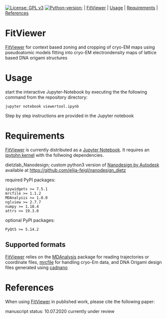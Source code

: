 [![License: GPL v3](https://img.shields.io/badge/License-GPL%20v3-blue.svg)](https://www.gnu.org/licenses/gpl-3.0) [![Python-version:](https://img.shields.io/badge/python-v3.7-green)]() | [FitViewer](#fitviewer) | [Usage](#usage) | [Requirements](#requirements) | [References](#references) 

# FitViewer
[FitViewer](https://github.com/elija-feigl/FitViewer) for context based zoning and cropping of cryo-EM maps using pseudoatomic models fitting into cryo-EM electrondensity maps of lattice based DNA origami structures

# Usage
start the interactive Jupyter-Notebook by executing the the following command from the repository directory:
```
jupyter notebook viewertool.ipynb
```
Step by step instructions are provided in the Jupyter notebook 

# Requirements
[FitViewer](https://github.com/elija-feigl/FitViewer) is currently distributed as a [Jupyter Notebook](https://jupyter.org/documentation). It requires an [ipytohn kernel](https://ipython.readthedocs.io/en/stable/install/kernel_install.html) with the follwoing dependencies.

dietzlab_Nanodesign;
custom python3 version of [Nanodesign by Autodesk](https://github.com/Autodesk/nanodesign)
available at https://github.com/elija-feigl/nanodesign_dietz

required PyPI packages:
```
ipywidgets >= 7.5.1
mrcfile >= 1.1.2
MDAnalysis >= 1.0.0
nglview >= 2.7.7
numpy >= 1.18.4
attrs >= 19.3.0
```
optional PyPI packages:
```
PyQt5 >= 5.14.2
```

## Supported formats
[FitViewer](https://github.com/elija-feigl/FitViewer) relies on the [MDAnalysis](http://www.mdanalysis.org/) package for reading trajectories or coordinate files,
[mrcfile](https://github.com/ccpem/mrcfile) for handling cryo-Em data, and DNA Origami design files generated using [cadnano](https://cadnano.org)

# References
When using [FitViewer](https://github.com/elija-feigl/FitViewer) in published work, please cite the following paper:

manuscript status:  10.07.2020 currently under review

